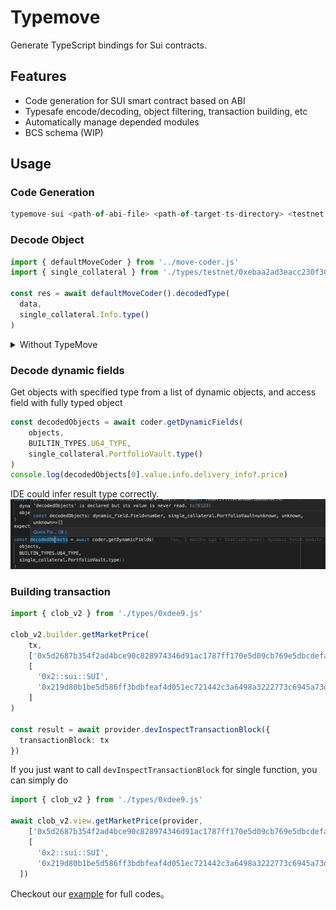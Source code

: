# Typemove 
Generate TypeScript bindings for Sui contracts.
## Features
 - Code generation for SUI smart contract based on ABI
 - Typesafe encode/decoding, object filtering, transaction building, etc
 - Automatically manage depended modules
 - BCS schema (WIP) 
## Usage
### Code Generation
```typescript
typemove-sui <path-of-abi-file> <path-of-target-ts-directory> <testnet|mainnet>
```

### Decode Object
```typescript
import { defaultMoveCoder } from '../move-coder.js'
import { single_collateral } from './types/testnet/0xebaa2ad3eacc230f309cd933958cc52684df0a41ae7ac214d186b80f830867d2.js'

const res = await defaultMoveCoder().decodedType(
  data,
  single_collateral.Info.type()
)
```

<details>
  <summary>Without TypeMove</summary>

```typescript
export interface Info {
  index: string;
  creator: string;
  createTsMs: string;
  round: string;
  deliveryInfo?: DeliveryInfo;
}
export interface DeliveryInfo {
  round: string;
  price: string;
  size: string;
  premium: string;
  tsMs: string;
}

let deliveryInfo: DeliveryInfo | undefined =
    // @ts-ignore
    data.content.fields.info.fields.delivery_info
        ? {
          // @ts-ignore
          round: data.content.fields.info.fields.delivery_info.fields.round,
          // @ts-ignore
          price: data.content.fields.info.fields.delivery_info.fields.price,
          // @ts-ignore
          size: data.content.fields.info.fields.delivery_info.fields.size,
          // @ts-ignore
          premium: data.content.fields.info.fields.delivery_info.fields.premium,
          // @ts-ignore
          tsMs: data.content.fields.info.fields.delivery_info.fields.ts_ms,
        }
        : undefined;
let info: Info = {
  // @ts-ignore
  index: data.content.fields.info.fields.index,
  // @ts-ignore
  creator: data.content.fields.info.fields.creator,
  // @ts-ignore
  createTsMs: data.content.fields.info.fields.create_ts_ms,
  // @ts-ignore
  round: data.content.fields.info.fields.round,
  deliveryInfo,
};

```
</details>


### Decode dynamic fields
Get objects with specified type from a list of dynamic objects, and access field with fully typed object
```typescript
const decodedObjects = await coder.getDynamicFields(
    objects,
    BUILTIN_TYPES.U64_TYPE,
    single_collateral.PortfolioVault.type()
)
console.log(decodedObjects[0].value.info.delivery_info?.price)
```
IDE could infer result type correctly.
![dynamic_fields.png](images/dynamic_fields.png)

### Building transaction
```typescript
import { clob_v2 } from './types/0xdee9.js'

clob_v2.builder.getMarketPrice(
    tx,
    ['0x5d2687b354f2ad4bce90c828974346d91ac1787ff170e5d09cb769e5dbcdefae'],
    [
      '0x2::sui::SUI',
      '0x219d80b1be5d586ff3bdbfeaf4d051ec721442c3a6498a3222773c6945a73d9f::usdt::USDT',
    ]
)

const result = await provider.devInspectTransactionBlock({
  transactionBlock: tx
})
```
If you just want to call `devInspectTransactionBlock` for single function, you can simply do
```typescript
import { clob_v2 } from './types/0xdee9.js'

await clob_v2.view.getMarketPrice(provider, 
    ['0x5d2687b354f2ad4bce90c828974346d91ac1787ff170e5d09cb769e5dbcdefae'],
    [
      '0x2::sui::SUI',
      '0x219d80b1be5d586ff3bdbfeaf4d051ec721442c3a6498a3222773c6945a73d9f::usdt::USDT',
  ])
```

Checkout our [example](./examples/sui) for full codes。